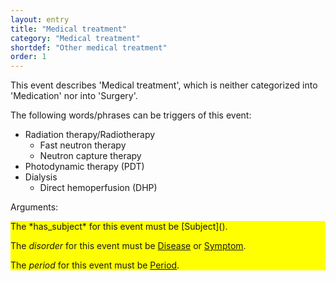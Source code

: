 ```yaml
---
layout: entry
title: "Medical treatment"
category: "Medical treatment"
shortdef: "Other medical treatment"
order: 1
---
```


This event describes 'Medical treatment', which is neither categorized into 'Medication' nor into 'Surgery'.


The following words/phrases can be triggers of this event:

- Radiation therapy/Radiotherapy
  - Fast neutron therapy
  - Neutron capture therapy
- Photodynamic therapy (PDT)
- Dialysis
  - Direct hemoperfusion (DHP)


Arguments:
<div style="background-color: yellow" markdown="1">
The *has_subject* for this event must be [Subject]().

The *disorder* for this event must be [Disease]() or [Symptom]().

The *period* for this event must be [Period]().
</div>
